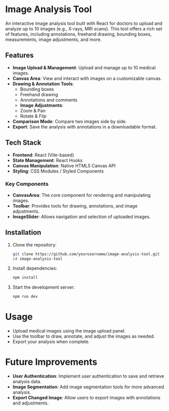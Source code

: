 # Image Analysis Tool  

An interactive image analysis tool built with React for doctors to upload and analyze up to 10 images (e.g., X-rays, MRI scans). This tool offers a rich set of features, including annotations, freehand drawing, bounding boxes, measurements, image adjustments, and more.  

## Features  
- **Image Upload & Management**: Upload and manage up to 10 medical images.  
- **Canvas Area**: View and interact with images on a customizable canvas.  
- **Drawing & Annotation Tools**:  
    - Bounding boxes  
    - Freehand drawing  
    - Annotations and comments  
    - **Image Adjustments**:  
    - Zoom & Pan 
    - Rotate & Flip  
- **Comparison Mode**: Compare two images side by side.  
- **Export**: Save the analysis with annotations in a downloadable format.  

## Tech Stack  
- **Frontend**: React (Vite-based)  
- **State Management**: React Hooks  
- **Canvas Manipulation**: Native HTML5 Canvas API  
- **Styling**: CSS Modules / Styled Components  


### Key Components  
- **CanvasArea**: The core component for rendering and manipulating images.  
- **Toolbar**: Provides tools for drawing, annotations, and image adjustments.  
- **ImageSlider**: Allows navigation and selection of uploaded images.  

## Installation  
1. Clone the repository:  
    ```sh
    git clone https://github.com/yourusername/image-analysis-tool.git
    cd image-analysis-tool

2. Install dependencies:

    ```sh
    npm install

3. Start the development server:

    ```sh
    npm run dev

# Usage
-    Upload medical images using the image upload panel.
-    Use the toolbar to draw, annotate, and adjust the images as needed.
-    Export your analysis when complete.

# Future Improvements
- **User Authentication**: Implement user authentication to save and retrieve analysis data.
- **Image Segmentation**: Add image segmentation tools for more advanced analysis.
- **Export Changed Image**: Allow users to export images with annotations and adjustments.